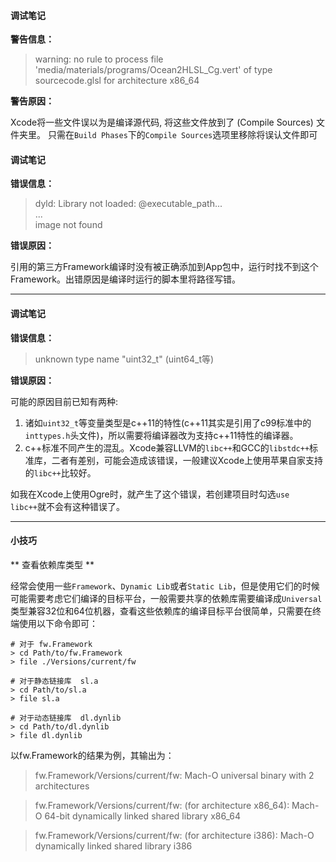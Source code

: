 #### 调试笔记

**警告信息：**

> warning: no rule to process file 'media/materials/programs/Ocean2HLSL_Cg.vert' of type sourcecode.glsl for architecture x86_64

**警告原因：**

Xcode将一些文件误以为是编译源代码, 将这些文件放到了 (Compile Sources) 文件夹里。
只需在`Build Phases`下的`Compile Sources`选项里移除将误认文件即可


#### 调试笔记

**错误信息：**

> dyld: Library not loaded: @executable_path...  
> ...  
> image not found

**错误原因：**

引用的第三方Framework编译时没有被正确添加到App包中，运行时找不到这个Framework。出错原因是编译时运行的脚本里将路径写错。

---

#### 调试笔记

**错误信息：**

> unknown type name "uint32_t" (uint64_t等)

**错误原因：** 

可能的原因目前已知有两种:

1. 诸如`uint32_t`等变量类型是c++11的特性(c++11其实是引用了c99标准中的`inttypes.h`头文件)，所以需要将编译器改为支持c++11特性的编译器。
2. c++标准不同产生的混乱。Xcode兼容LLVM的`libc++`和GCC的`libstdc++`标准库，二者有差别，可能会造成该错误，一般建议Xcode上使用苹果自家支持的`libc++`比较好。

如我在Xcode上使用Ogre时，就产生了这个错误，若创建项目时勾选`use libc++`就不会有这种错误了。

---

#### 小技巧

** 查看依赖库类型 **

经常会使用一些`Framework`、`Dynamic Lib`或者`Static Lib`，但是使用它们的时候可能需要考虑它们编译的目标平台，一般需要共享的依赖库需要编译成`Universal`类型兼容32位和64位机器，查看这些依赖库的编译目标平台很简单，只需要在终端使用以下命令即可：

```
# 对于 fw.Framework
> cd Path/to/fw.Framework
> file ./Versions/current/fw

# 对于静态链接库  sl.a 
> cd Path/to/sl.a
> file sl.a
 
# 对于动态链接库  dl.dynlib
> cd Path/to/dl.dynlib
> file dl.dynlib
```

以fw.Framework的结果为例，其输出为：

> fw.Framework/Versions/current/fw:  Mach-O universal binary with 2 architectures

> fw.Framework/Versions/current/fw: (for architecture x86_64): Mach-O 64-bit dynamically linked shared library x86_64

> fw.Framework/Versions/current/fw: (for architecture i386): Mach-O dynamically linked shared library i386 

